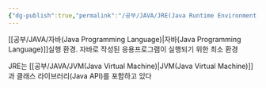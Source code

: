 ```yaml
---
{"dg-publish":true,"permalink":"/공부/JAVA/JRE(Java Runtime Environment)/","dgPassFrontmatter":true}
---
```


[[공부/JAVA/자바(Java Programming Language)\|자바(Java Programming Language)]]실행 환경.
자바로 작성된 응용프로그램이 실행되기 위한 최소 환경

JRE는 [[공부/JAVA/JVM(Java Virtual Machine)\|JVM(Java Virtual Machine)]]과 클래스 라이브러리(Java API)를 포함하고 있다

